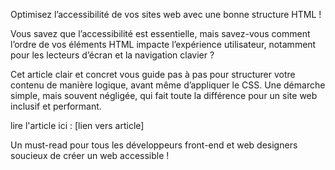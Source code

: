 Optimisez l’accessibilité de vos sites web avec une bonne structure HTML !

Vous savez que l’accessibilité est essentielle, mais savez-vous comment l’ordre de vos éléments HTML impacte l’expérience utilisateur, notamment pour les lecteurs d’écran et la navigation clavier ?

Cet article clair et concret vous guide pas à pas pour structurer votre contenu de manière logique, avant même d’appliquer le CSS.
Une démarche simple, mais souvent négligée, qui fait toute la différence pour un site web inclusif et performant.

lire l'article ici : [lien vers article]

Un must-read pour tous les développeurs front-end et web designers soucieux de créer un web accessible !

